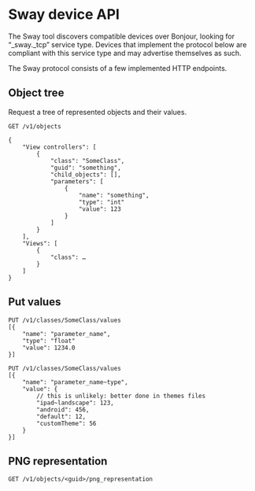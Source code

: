 # Sway device API

The Sway tool discovers compatible devices over Bonjour, looking for “_sway._tcp” service type. Devices that implement the protocol below are compliant with this service type and may advertise themselves as such.

The Sway protocol consists of a few implemented HTTP endpoints.



## Object tree

Request a tree of represented objects and their values.

	GET /v1/objects

	{
		"View controllers": [
			{
				"class": "SomeClass",
				"guid": "something",
				"child_objects": [],
				"parameters": [
					{
						"name": "something",
						"type": "int"
						"value": 123
					}
				]
			}
		],
		"Views": [
			{
				"class": …
			}
		]
	}



## Put values

	PUT /v1/classes/SomeClass/values
	[{
		"name": "parameter_name",
		"type": "float"
		"value": 1234.0
	}]

	PUT /v1/classes/SomeClass/values
	[{
		"name": "parameter_name~type",
		"value": {
			// this is unlikely: better done in themes files
			"ipad~landscape": 123,
			"android": 456,
			"default": 12,
			"customTheme": 56
		}
	}]



## PNG representation

	GET /v1/objects/<guid>/png_representation
